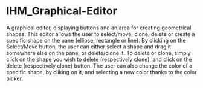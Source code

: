 # IHM_Graphical-Editor

A graphical editor, displaying buttons and an area for creating geometrical shapes. This editor allows the user to select/move, clone, delete or create a specific shape on the pane (ellipse, rectangle or line). By clicking on the Select/Move button, the user can either select a shape and drag it somewhere else on the pane, or delete/clone it. To delete or clone, simply click on the shape you wish to delete (respectively clone), and click on the delete (respectively clone) button. The user can also change the color of a specific shape, by cliking on it, and selecting a new color thanks to the color picker.
